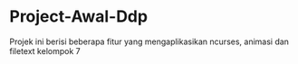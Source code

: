 # Project-Awal-Ddp
Projek ini berisi beberapa fitur yang mengaplikasikan ncurses, animasi dan filetext kelompok 7
